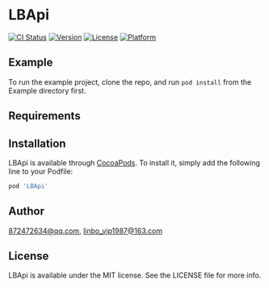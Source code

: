 # LBApi

[![CI Status](https://img.shields.io/travis/872472634@qq.com/LBApi.svg?style=flat)](https://travis-ci.org/872472634@qq.com/LBApi)
[![Version](https://img.shields.io/cocoapods/v/LBApi.svg?style=flat)](https://cocoapods.org/pods/LBApi)
[![License](https://img.shields.io/cocoapods/l/LBApi.svg?style=flat)](https://cocoapods.org/pods/LBApi)
[![Platform](https://img.shields.io/cocoapods/p/LBApi.svg?style=flat)](https://cocoapods.org/pods/LBApi)

## Example

To run the example project, clone the repo, and run `pod install` from the Example directory first.

## Requirements

## Installation

LBApi is available through [CocoaPods](https://cocoapods.org). To install
it, simply add the following line to your Podfile:

```ruby
pod 'LBApi'
```

## Author

872472634@qq.com, linbo_vip1987@163.com

## License

LBApi is available under the MIT license. See the LICENSE file for more info.
